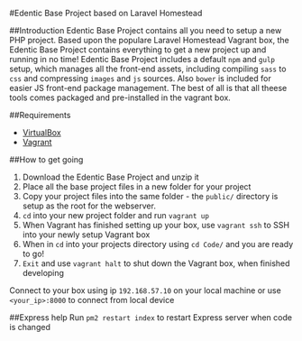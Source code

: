 #Edentic Base Project based on Laravel Homestead

##Introduction
Edentic Base Project contains all you need to setup a new PHP project. Based upon the populare Laravel Homestead Vagrant box, the Edentic Base Project contains everything to get a new project up and running in no time! Edentic Base Project includes a default `npm` and `gulp` setup, which manages all the front-end assets, including compiling `sass` to `css` and compressing `images` and `js` sources. Also `bower` is included for easier JS front-end package management. The best of all is that all theese tools comes packaged and pre-installed in the vagrant box.


##Requirements
- [VirtualBox](http://virtualbox.org)
- [Vagrant](http://vagrantup.com)

##How to get going
1. Download the Edentic Base Project and unzip it
2. Place all the base project files in a new folder for your project
3. Copy your project files into the same folder - the `public/` directory is setup as the root for the webserver.
3. `cd` into your new project folder and run `vagrant up`
4. When Vagrant has finished setting up your box, use `vagrant ssh` to SSH into your newly setup Vagrant box
5. When in `cd` into your projects directory using `cd Code/` and you are ready to go!
6. `Exit` and use `vagrant halt` to shut down the Vagrant box, when finished developing

Connect to your box using ip `192.168.57.10` on your local machine or use `<your_ip>:8000` to connect from local device

##Express help
Run `pm2 restart index` to restart Express server when code is changed